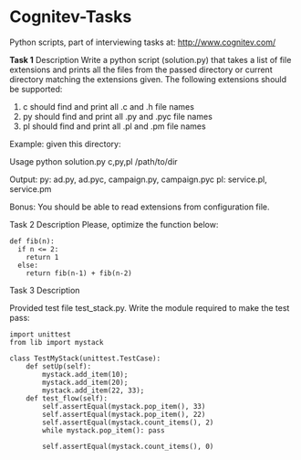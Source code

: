# Cognitev-Tasks
Python scripts, part of interviewing tasks at: http://www.cognitev.com/

**Task 1**
Description
Write a python script (solution.py) that takes a list of file extensions and prints all the files from the
passed directory or current directory matching the extensions given.
The following extensions should be supported:
1. c should find and print all .c and .h file names
2. py should find and print all .py and .pyc file names
3. pl should find and print all .pl and .pm file names

Example:
given this directory:


Usage
python solution.py c,py,pl /path/to/dir

Output:
py: ad.py, ad.pyc, campaign.py, campaign.pyc
pl: service.pl, service.pm

Bonus: You should be able to read extensions from configuration file.



Task 2
Description
Please, optimize the function below:
```
def fib(n):
  if n <= 2:
    return 1
  else:
    return fib(n-1) + fib(n-2)
```
Task 3
Description

Provided test file test_stack.py. Write the module required to make the test pass:

```
import unittest
from lib import mystack

class TestMyStack(unittest.TestCase):
	def setUp(self):
		mystack.add_item(10);
 		mystack.add_item(20);
 		mystack.add_item(22, 33);
 	def test_flow(self):
 		self.assertEqual(mystack.pop_item(), 33)
 		self.assertEqual(mystack.pop_item(), 22)
 		self.assertEqual(mystack.count_items(), 2)
 		while mystack.pop_item(): pass
		
 		self.assertEqual(mystack.count_items(), 0)
```
